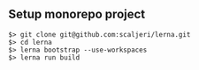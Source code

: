 ## Setup monorepo project

    $> git clone git@github.com:scaljeri/lerna.git
    $> cd lerna
    $> lerna bootstrap --use-workspaces
    $> lerna run build
